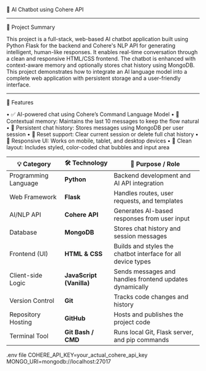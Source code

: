 💬 AI Chatbot using Cohere API

________________________________________

🧠 Project Summary

This project is a full-stack, web-based AI chatbot application built using Python Flask for the backend and Cohere's NLP API for generating intelligent, human-like responses. It enables real-time conversation through a clean and responsive HTML/CSS frontend. The chatbot is enhanced with context-aware memory and optionally stores chat history using MongoDB. This project demonstrates how to integrate an AI language model into a complete web application with persistent storage and a user-friendly interface.
________________________________________

🔧 Features

•	✅ AI-powered chat using Cohere’s Command Language Model
•	🧠 Contextual memory: Maintains the last 10 messages to keep the flow natural
•	💾 Persistent chat history: Stores messages using MongoDB per user session
•	🔁 Reset support: Clear current session or delete full chat history
•	📱 Responsive UI: Works on mobile, tablet, and desktop devices
•	🎨 Clean layout: Includes styled, color-coded chat bubbles and input area


| 💡 Category          | 🛠️ Technology           | 📄 Purpose / Role                                            |
| -------------------- | ------------------------ | ------------------------------------------------------------ |
| Programming Language | **Python**               | Backend development and AI API integration                   |
| Web Framework        | **Flask**                | Handles routes, user requests, and templates                 |
| AI/NLP API           | **Cohere API**           | Generates AI-based responses from user input                 |
| Database             | **MongoDB**              | Stores chat history and session messages                     |
| Frontend (UI)        | **HTML & CSS**           | Builds and styles the chatbot interface for all device types |
| Client-side Logic    | **JavaScript (Vanilla)** | Sends messages and handles frontend updates dynamically      |
| Version Control      | **Git**                  | Tracks code changes and history                              |
| Repository Hosting   | **GitHub**               | Hosts and publishes the project code                         |
| Terminal Tool        | **Git Bash / CMD**       | Runs local Git, Flask server, and pip commands               |

.env file
COHERE_API_KEY=your_actual_cohere_api_key
MONGO_URI=mongodb://localhost:27017

